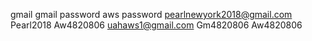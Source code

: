 gmail                           gmail password             aws password
pearlnewyork2018@gmail.com	Pearl2018                  Aw4820806
uahaws1@gmail.com	        Gm4820806                  Aw4820806




